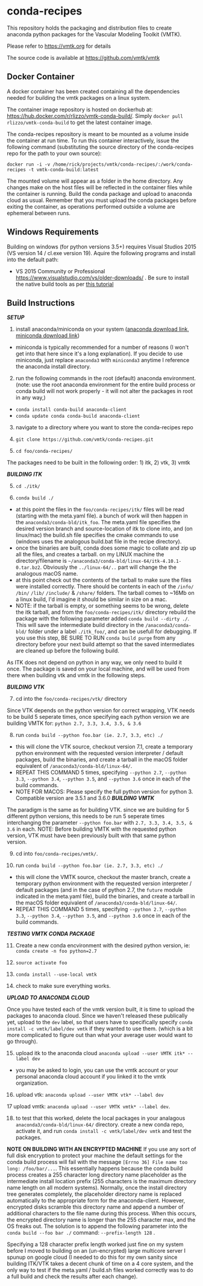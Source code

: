 # conda-recipes

This repository holds the packaging and distribution files 
to create anaconda python packages for the Vascular Modeling
Toolkit (VMTK). 

Please refer to https://vmtk.org for details 

The source code is available at https://github.com/vmtk/vmtk

## Docker Container

A docker container has been created containing all the dependencies needed for building the vmtk packages on a linux system. 

The container image repository is hosted on dockerhub at: https://hub.docker.com/r/rlizzo/vmtk-conda-build/. Simply `docker pull rlizzo/vmtk-conda-build` to get the latest container image. 

The conda-recipes repository is meant to be mounted as a volume inside the container at run time. To run this container interactively, issue the following command (substituting the source directory of the conda-recipes repo for the path to your own source):

```
docker run -i -v /home/rick/projects/vmtk/conda-recipes/:/work/conda-recipes -t vmtk-conda-build:latest
```

The mounted volume will appear as a folder in the home directory. Any changes make on the host files will be reflected in the container files while the container is running. Build the conda package and upload to anaconda cloud as usual. Remember that you must upload the conda packages before exiting the container, as operations performed outside a volume are ephemeral between runs. 

## Windows Requirements 

Building on windows (for python versions 3.5+) requires Visual Studios 2015 (VS version 14 / cl.exe version 19). Aquire the following programs and install into the default path:
- VS 2015 Community or Professional https://www.visualstudio.com/vs/older-downloads/ . Be sure to install the native build tools as per [this tutorial](https://blogs.msdn.microsoft.com/vcblog/2015/07/24/setup-changes-in-visual-studio-2015-affecting-c-developers/)

## Build Instructions

_**SETUP**_

1) install anaconda/miniconda on your system ([anaconda download link](https://www.continuum.io/downloads), [miniconda download link](https://conda.io/miniconda.html))
- miniconda is typically recommended for a number of reasons (I won't get into that here since it's a long explanation). If you decide to use miniconda, just replace `anaconda3` with `miniconda3` anytime I reference the anaconda install directory. 

2) run the following commands in the root (default) anaconda environment. (note: use the root anaconda environment for the entire build process or conda build will not work properly - it will not alter the packages in root in any way,)
- `conda install conda-build anaconda-client`
- `conda update conda conda-build anaconda-client`

3) navigate to a directory where you want to store the conda-recipes repo

3) `git clone https://github.com/vmtk/conda-recipes.git`

4) `cd foo/conda-recipes/`

The packages need to be built in the following order: 1) itk, 2) vtk, 3) vmtk

**_BUILDING ITK_**

5) `cd ./itk/`

6) `conda build ./`
- at this point the files in the `foo/conda-recipes/itk/` files will be read (starting with the meta.yaml file). a bunch of work will then happen in the `anaconda3/conda-bld/itk_foo`. The meta.yaml file specifies the desired version branch and source-location of itk to clone into, and (on linux/mac) the build.sh file specifies the cmake commands to use (windows uses the analogous build.bat file in the recipe directory). 
- once the binaries are built, conda does some magic to collate and zip up all the files, and creates a tarball. on my LINUX machine the directory/filename is `~/anaconda3/conda-bld/linux-64/itk-4.10.1-0.tar.bz2`. Obviously the `../linux-64/..` part will change the the analogous macOS name. 
- at this point check out the contents of the tarball to make sure the files were installed correctly. There should be contents in each of the `/info/` `/bin/` `/lib/` `/include/` & `/share/` folders. The tarball comes to ~16Mb on a linux build, I'd imagine it should be similar in size on a mac. 
- NOTE: if the tarball is empty, or something seems to be wrong, delete the itk tarball, and from the `foo/conda-recipes/itk/` directory rebuild the package with the following parameter added `conda build --dirty ./`. This will save the intermediate build directory in the `/anaconda3/conda-bld/` folder under a label `./itk_foo/`, and can be usefull for debugging. If you use this step, BE SURE TO RUN `conda build purge` from any directory before your next build attempt so that the saved intermediates are cleaned up before the following build. 

As ITK does not depend on python in any way, we only need to build it once. The package is saved on your local machine, and will be used from there when building vtk and vmtk in the following steps. 

**_BUILDING VTK_**

7) cd into the `foo/conda-recipes/vtk/` directory

Since VTK depends on the python version for correct wrapping, VTK needs to be build 5 seperate times, once specifying each python version we are building VMTK for: `python 2.7, 3.3, 3.4, 3.5, & 3.6`

8)  run `conda build --python foo.bar (ie. 2.7, 3.3, etc) ./`
- this will clone the VTK source, checkout version 7.1, create a temporary python environment with the requested version interpreter / default packages, build the binaries, and create a tarball in the macOS folder equivalent of `/anaconda3/conda-bld/linux-64/`.
- REPEAT THIS COMMAND 5 times, specifying `--python 2.7`, `--python 3.3`, `--python 3.4`, `--python 3.5`, and `--python 3.6` once in each of the build commands. 
- NOTE FOR MACOS: Please specify the full python version for python 3. Compatible version are 3.5.1 and 3.6.0
**_BUILDING VMTK_**

The paradigm is the same as for building VTK. since we are building for 5 different python versions, this needs to be run 5 seperate times interchanging the parameter `--python foo.bar` with `2.7, 3.3, 3.4, 3.5, & 3.6` in each. NOTE: Before building VMTK with the requested python version, VTK must have been previously built with that same python version. 

9) cd into `foo/conda-recipes/vmtk/`. 

10)  run `conda build --python foo.bar (ie. 2.7, 3.3, etc) ./`
- this will clone the VMTK source, checkout the master branch, create a temporary python environment with the requested version interpreter / default packages (and in the case of python 2.7, the `future` module indicated in the meta.yaml file), build the binaries, and create a tarball in the macOS folder equivalent of `/anaconda3/conda-bld/linux-64/`.
- REPEAT THIS COMMAND 5 times, specifying `--python 2.7`, `--python 3.3`, `--python 3.4`, `--python 3.5`, and `--python 3.6` once in each of the build commands. 

**_TESTING VMTK CONDA PACKAGE_**

11) Create a new conda encvironment with the desired python version, ie: `conda create -n foo python=2.7`

12) `source activate foo`

13) `conda install --use-local vmtk`

14) check to make sure everything works. 

**_UPLOAD TO ANACONDA CLOUD_**

Once you have tested each of the vmtk version built, it is time to upload the packages to anaconda cloud. Since we haven't released these publically yet, upload to the `dev` label, so that users have to specifically specify `conda install -c vmtk/label/dev vmtk` if they wanted to use them. (which is a bit more complicated to figure out than what your average user would want to go through). 

15) upload itk to the anaconda cloud `anaconda upload --user VMTK itk* --label dev`
- you may be asked to login, you can use the vmtk account or your personal anaconda cloud account if you linked it to the vmtk organization. 

16) upload vtk: `anaconda upload --user VMTK vtk* --label dev`

17 upload vmtk: `anaconda upload --user VMTK vmtk* --label dev`. 

18) to test that this worked, delete the local packages in your analagous `anaconda3/conda-bld/linux-64/` directory. create a new conda repo, activate it, and run `conda install -c vmtk/label/dev vmtk` and test the packages. 

**NOTE ON BUILDING WITH AN ENCRYPTED MACHINE**
If you use any sort of full disk encryption to protect your machine the default settings for the conda build process will fail with the message `[Errno 36] File name too long: /foo/bar/...`. This essentially happens because the conda build process creates a 255 character long directory name placeholder as the intermediate install location prefix (255 characters is the maximum directory name length on all modern systems). Normally, once the install directory tree generates completely, the placeholder directory name is replaced automatically to the appropriate form for the anaconda-client. However, encrypted disks scramble this directory name and append a number of additional characters to the file name during this process. When this occurs, the encrypted directory name is longer than the 255 character max, and the OS freaks out. The solution is to append the following parameter into the `conda build --foo bar ./` command: `--prefix-length 128` . 

Specifying a 128 character prefix length worked just fine on my system before I moved to building on an (un-encrypted) large multicore server I spunup on google cloud (I needed to do this for my own sanity since building ITK/VTK takes a decent chunk of time on a 4 core system, and the only way to test if the meta.yaml / build.sh files worked correctly was to do a full build and check the results after each change).
